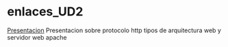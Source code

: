 # enlaces_UD2

[Presentacion](https://github.com/JosecarlosGlr/Presentacion)
Presentacion sobre protocolo http tipos de arquitectura web y servidor web apache
